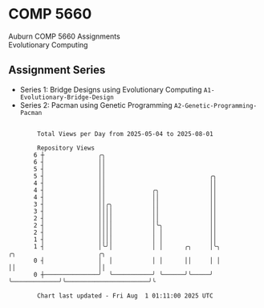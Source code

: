 # COMP 5660
Auburn COMP 5660 Assignments  
Evolutionary Computing

## Assignment Series
- Series 1: Bridge Designs using Evolutionary Computing `A1-Evolutionary-Bridge-Design`
- Series 2: Pacman using Genetic Programming `A2-Genetic-Programming-Pacman`

```

        Total Views per Day from 2025-05-04 to 2025-08-01

        Repository Views
       6 ┼               ╭╮
       6 ┤               ││
       5 ┤               ││
       5 ┤               ││                             ╭╮
       4 ┤               ││                             ││
       4 ┤               ││             ╭╮              ││
       4 ┤               ││             ││              ││
       3 ┤               ││╭╮           ││              ││
       3 ┤               ││││           ││              ││
       2 ┤               ││││           ││              ││
       2 ┤               ││││           │╰╮             ││
       2 ┤               ││││           │ │             ││
       1 ┤               ││││           │ │             ││
       1 ┤               │╰╯│           │ │      ╭╮     │╰╮             ╭╮                       ╭╮
       0 ┤               │  │           │ │      ││     │ │             ││                       ││
       0 ┼───────────────╯  ╰───────────╯ ╰──────╯╰─────╯ ╰─────────────╯╰───────────────────────╯╰

        Chart last updated - Fri Aug  1 01:11:00 2025 UTC
        
```
